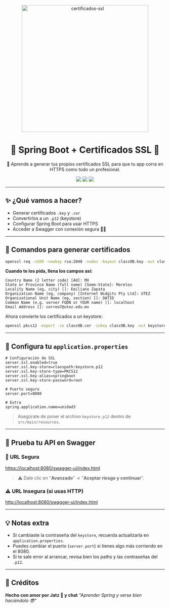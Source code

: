 <p align="center">
  <img src="https://imgur.com/zrfRAqB.png" alt="certificados-ssl" width="400"/>
</p>

<h1 align="center">🌸 Spring Boot + Certificados SSL 🌸</h1>

<p align="center">
  🔐 Aprende a generar tus propios certificados SSL para que tu app corra en HTTPS como todo un profesional.
</p>

<p align="center">
  <img src="https://img.shields.io/badge/SpringBoot-3.2.5-brightgreen?style=for-the-badge&logo=springboot" />
  <img src="https://img.shields.io/badge/OpenSSL-v1.1-blue?style=for-the-badge&logo=openssl" />
  <img src="https://img.shields.io/badge/Hecho%20con%20❤️%20por-Jatz-ff69b4?style=for-the-badge" />
</p>

---

## ✨ ¿Qué vamos a hacer?

- Generar certificados `.key` y `.cer`
- Convertirlos a un `.p12` (keystore)
- Configurar Spring Boot para usar HTTPS
- Acceder a Swagger con conexión segura 💅🏼

---

## 🔨 Comandos para generar certificados

```bash
openssl req -x509 -newkey rsa:2048 -nodes -keyout class9B.key -out class9B.cer -days 20
````

**Cuando te los pida, llena los campos así:**

```
Country Name (2 letter code) [AU]: MX
State or Province Name (full name) [Some-State]: Morelos
Locality Name (eg, city) []: Emiliano Zapata
Organization Name (eg, company) [Internet Widgits Pty Ltd]: UTEZ
Organizational Unit Name (eg, section) []: DATID
Common Name (e.g. server FQDN or YOUR name) []: localhost
Email Address []: correo7@utez.edu.mx
```

Ahora convierte los certificados a un keystore:

```bash
openssl pkcs12 -export -in class9B.cer -inkey class9B.key -out keystore.p12 -name springboot -certfile class9B.cer -passout pass:root
```

---

## 📁 Configura tu `application.properties`

```properties
# Configuración de SSL
server.ssl.enabled=true
server.ssl.key-store=classpath:keystore.p12
server.ssl.key-store-type=PKCS12
server.ssl.key-alias=springboot
server.ssl.key-store-password=root

# Puerto seguro
server.port=8080

# Extra
spring.application.name=unidad3
```

> Asegúrate de poner el archivo `keystore.p12` dentro de `src/main/resources`.

---

## 🧪 Prueba tu API en Swagger

### 🔐 URL Segura

[https://localhost:8080/swagger-ui/index.html](https://localhost:8080/swagger-ui/index.html)

> ⚠️ Dale clic en "**Avanzado**" → "**Aceptar riesgo y continuar**".

### ⚠️ URL Insegura (si usas HTTP)

[http://localhost:8080/swagger-ui/index.html](http://localhost:8080/swagger-ui/index.html)

---

## 💡 Notas extra

* Si cambiaste la contraseña del `keystore`, recuerda actualizarla en `application.properties`.
* Puedes cambiar el puerto (`server.port`) si tienes algo más corriendo en el 8080.
* Si te sale error al arrancar, revisa bien los paths y las contraseñas del `.p12`.

---

## 🎀 Créditos

**Hecho con amor por Jatz 💖 y chat**
*"Aprender Spring y verse bien haciéndolo 😎"*

```
